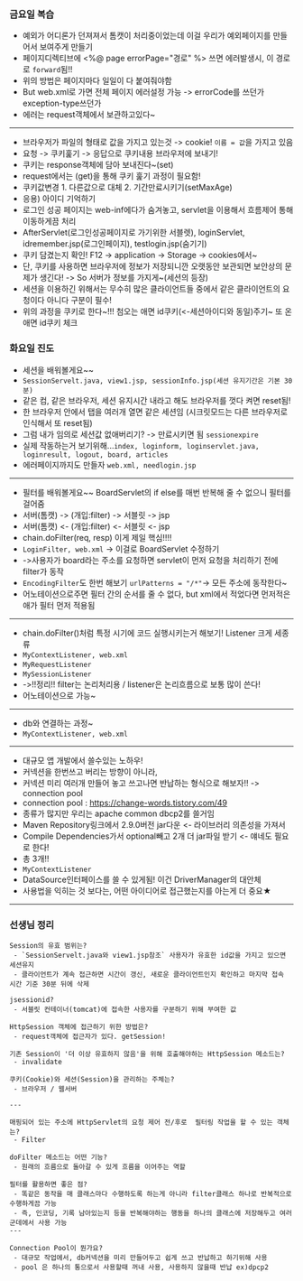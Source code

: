 ### 금요일 복습
- 예외가 어디론가 던져져서 톰캣이 처리중이었는데 이걸 우리가 예외페이지를 만들어서 보여주게 만들기
- 페이지디렉티브에 <%@ page errorPage="경로" %> 쓰면 에러발생시, 이 경로로 `forward`됨!!
- 위의 방법은 페이지마다 일일이 다 붙여줘야함
- But web.xml로 가면 전체 페이지 에러설정 가능 -> errorCode를 쓰던가 exception-type쓰던가
- 에러는 request객체에서 보관하고있다~
----
- 브라우저가 파일의 형태로 값을 가지고 있는것 -> cookie! `이름 = 값`을 가지고 있음
- 요청 -> 쿠키훑기 -> 응답으로 쿠키내용 브라우저에 보내기!
- 쿠키는 response객체에 담아 보내진다~(set)
- request에서는 (get)을 통해 쿠키 훑기 과정이 필요함!
- 쿠키값변경 1. 다른값으로 대체 2. 기간만료시키기(setMaxAge)
- 응용) 아이디 기억하기
- 로그인 성공 페이지는 web-inf에다가 숨겨놓고, servlet을 이용해서 흐름제어 통해 이동하게끔 처리
- AfterServlet(로그인성공페이지로 가기위한 서블렛), loginServlet, idremember.jsp(로그인페이지), testlogin.jsp(숨기기)
- 쿠키 담겼는지 확인! F12 -> application -> Storage -> cookies에서~
- 단, 쿠키를 사용하면 브라우저에 정보가 저장되니깐 오랫동안 보관되면 보안상의 문제가 생긴다! -> So 서버가 정보를 가지게~(세션의 등장)
- 세션을 이용하긴 위해서는 무수히 많은 클라이언트들 중에서 같은 클라이언트의 요청이다 아니다 구분이 필수!
- 위의 과정을 쿠키로 한다~!!! 첨오는 애면 id쿠키(<-세션아이디와 동일)주기~ 또 온애면 id쿠키 체크

### 화요일 진도
- 세션을 배워볼게요~~
- `SessionServelt.java, view1.jsp, sessionInfo.jsp(세션 유지기간은 기본 30분)`
- 같은 컴, 같은 브라우저, 세션 유지시간 내라고 해도 브라우저를 껏다 켜면 reset됨! 
- 한 브라우저 안에서 탭을 여러개 열면 같은 세션임 (시크릿모드는 다른 브라우저로 인식해서 또 reset됨)
- 그럼 내가 임의로 세션값 없애버리기? -> 만료시키면 됨 `sessionexpire`
- 실제 작동하는거 보기위해...`index, loginform, loginservlet.java, loginresult, logout, board, articles`
- 에러페이지까지도 만들자 `web.xml, needlogin.jsp`
----
- 필터를 배워볼게요~~ BoardServlet의 if else를 매번 반복해 줄 수 없으니 필터를 걸어줌
- 서버(톰캣) -> (개입:filter) -> 서블릿 -> jsp
- 서버(톰캣) <- (개입:filter) <- 서블릿 <- jsp
- chain.doFilter(req, resp) 이게 제일 핵심!!!!
- `LoginFilter, web.xml` -> 이걸로 BoardServlet 수정하기
- ->사용자가 board라는 주소를 요청하면 servlet이 먼저 요청을 처리하기 전에 filter가 동작 
- `EncodingFilter`도 한번 해보기  `urlPatterns = "/*"`-> 모든 주소에 동작한다~
- 어노테이션으로주면 필터 간의 순서를 줄 수 없다, but xml에서 적었다면 먼저적은애가 필터 먼저 적용됨
----
- chain.doFilter()처럼 특정 시기에 코드 실행시키는거 해보기! Listener 크게 세종류
- `MyContextListener, web.xml`
- `MyRequestListener`
- `MySessionListener`
- ->!!정리!! filter는 논리처리용 / listener은 논리흐름으로 보통 많이 쓴다!
- 어노테이션으로 가능~
----
- db와 연결하는 과정~
- `MyContextListener, web.xml`
----
- 대규모 앱 개발에서 쓸수있는 노하우!
- 커넥션을 한번쓰고 버리는 방향이 아니라,
- 커넥션 미리 여러개 만들어 놓고 쓰고나면 반납하는 형식으로 해보자!! -> connection pool
- connection pool : https://change-words.tistory.com/49
- 종류가 많지만 우리는 apache common dbcp2를 쓸거임
- Maven Repository링크에서 2.9.0버전 jar다운 <- 라이브러리 의존성을 가져서
- Compile Dependencies가서 optional빼고 2개 더 jar파일 받기 <- 얘네도 필요로 한다!
- 총 3개!!
- `MyContextListener`
- DataSource인터페이스를 쓸 수 있게됨! 이건 DriverManager의 대안체
- 사용법을 익히는 것 보다는, 어떤 아이디어로 접근했는지를 아는게 더 중요★
----
### 선생님 정리
	Session의 유효 범위는? 
	 - `SessionServelt.java와 view1.jsp참조` 사용자가 유효한 id값을 가지고 있으면 세션유지
	 - 클라이언트가 계속 접근하면 시간이 갱신, 새로운 클라이언트인지 확인하고 마지막 접속 시간 기준 30분 뒤에 삭제
	
	jsessionid?
	 - 서블릿 컨테이너(tomcat)에 접속한 사용자를 구분하기 위해 부여한 값

	HttpSession 객체에 접근하기 위한 방법은?
	 - request객체에 접근자가 있다. getSession!

	기존 Session이 '더 이상 유효하지 않음'을 위해 호출해야하는 HttpSession 메소드는?
	 - invalidate

	쿠키(Cookie)와 세션(Session)을 관리하는 주체는?
	 - 브라우저 / 웹서버 
	
	---
	
	매핑되어 있는 주소에 HttpServlet의 요청 제어 전/후로  필터링 작업을 할 수 있는 객체는?
	 - Filter
	
	doFilter 메소드는 어떤 기능?
	 - 원래의 흐름으로 돌아갈 수 있게 흐름을 이어주는 역할
	
	필터를 활용하면 좋은 점?
	 - 똑같은 동작을 매 클래스마다 수행하도록 하는게 아니라 filter클래스 하나로 반복적으로 수행하게끔 가능
	 - 즉, 인코딩, 기록 남아있는지 등을 반복해야하는 행동을 하나의 클래스에 저장해두고 여러 군데에서 사용 가능
	---
	
	Connection Pool이 뭔가요?
	 - 대규모 작업에서, db커넥션을 미리 만들어두고 쉽게 쓰고 반납하고 하기위해 사용
	 - pool 은 하나의 통으로서 사용할때 꺼내 사용, 사용하지 않을때 반납 ex)dpcp2